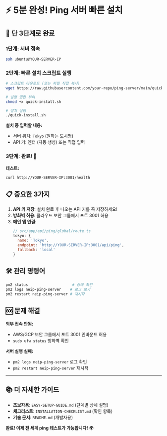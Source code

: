 # ⚡ 5분 완성! Ping 서버 빠른 설치

## 📱 단 3단계로 완료

### 1단계: 서버 접속
```bash
ssh ubuntu@YOUR-SERVER-IP
```

### 2단계: 빠른 설치 스크립트 실행
```bash
# 스크립트 다운로드 (또는 파일 직접 복사)
wget https://raw.githubusercontent.com/your-repo/ping-server/main/quick-install.sh

# 실행 권한 부여
chmod +x quick-install.sh

# 설치 실행
./quick-install.sh
```

**설치 중 입력할 내용:**
- 서버 위치: `Tokyo` (원하는 도시명)
- API 키: 엔터 (자동 생성) 또는 직접 입력

### 3단계: 완료! 🎉

**테스트:**
```bash
curl http://YOUR-SERVER-IP:3001/health
```

## 📋 중요한 3가지

1. **API 키 저장**: 설치 완료 후 나오는 API 키를 꼭 저장하세요!
2. **방화벽 허용**: 클라우드 보안 그룹에서 포트 3001 허용
3. **메인 앱 연결**: 
   ```javascript
   // src/app/api/ping/global/route.ts
   tokyo: {
     name: 'Tokyo', 
     endpoint: 'http://YOUR-SERVER-IP:3001/api/ping',
     fallback: 'local'
   }
   ```

## 🛠️ 관리 명령어

```bash
pm2 status                    # 상태 확인
pm2 logs neip-ping-server    # 로그 보기
pm2 restart neip-ping-server # 재시작
```

## 🆘 문제 해결

**외부 접속 안됨:**
- AWS/GCP 보안 그룹에서 포트 3001 인바운드 허용
- `sudo ufw status` 방화벽 확인

**서버 실행 실패:**
- `pm2 logs neip-ping-server` 로그 확인
- `pm2 restart neip-ping-server` 재시작

---

## 📚 더 자세한 가이드

- **초보자용**: `EASY-SETUP-GUIDE.md` (단계별 상세 설명)
- **체크리스트**: `INSTALLATION-CHECKLIST.md` (확인 항목)
- **기술 문서**: `README.md` (개발자용)

**완료! 이제 전 세계 ping 테스트가 가능합니다!** 🌍 
